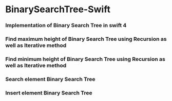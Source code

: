 # BinarySearchTree-Swift
### Implementation of Binary Search Tree in swift 4

### Find maximum height of Binary Search Tree using Recursion as well as Iterative method
### Find minimum height of Binary Search Tree using Recursion as well as Iterative method
### Search element Binary Search Tree
### Insert element Binary Search Tree

